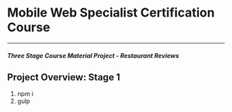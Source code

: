 # Mobile Web Specialist Certification Course
---
#### _Three Stage Course Material Project - Restaurant Reviews_

## Project Overview: Stage 1

1. npm i
2. gulp

